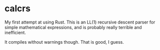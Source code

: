 # calcrs

My first attempt at using Rust. This is an LL(1) recursive descent parser for
simple mathematical expressions, and is probably really terrible and inefficient.

It compiles without warnings though. That is good, I guess.
